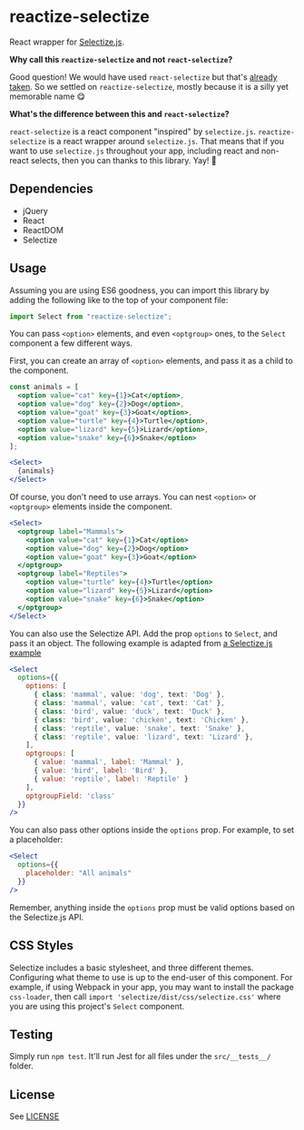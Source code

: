 # reactize-selectize

React wrapper for [Selectize.js](https://github.com/selectize/selectize.js).

__Why call this `reactize-selectize` and not `react-selectize`?__

Good question! We would have used `react-selectize` but that's [already taken](https://www.npmjs.com/package/react-selectize). So we settled on `reactize-selectize`, mostly because it is a silly yet memorable name :yum:

__What's the difference between this and `react-selectize`?__

`react-selectize` is a react component "inspired" by `selectize.js`.
`reactize-selectize` is a react wrapper around `selectize.js`. That means that if 
you want to use `selectize.js` throughout your app, including react and non-react
selects, then you can thanks to this library. Yay! :muscle:

## Dependencies

- jQuery
- React
- ReactDOM
- Selectize

## Usage

Assuming you are using ES6 goodness, you can import this library by adding the
following like to the top of your component file:

```js
import Select from "reactize-selectize";
```

You can pass `<option>` elements, and even `<optgroup>` ones, to the `Select` component a few different ways.

First, you can create an array of `<option>` elements, and pass it as a child to the component.

```jsx
const animals = [
  <option value="cat" key={1}>Cat</option>,
  <option value="dog" key={2}>Dog</option>,
  <option value="goat" key={3}>Goat</option>,
  <option value="turtle" key={4}>Turtle</option>,
  <option value="lizard" key={5}>Lizard</option>,
  <option value="snake" key={6}>Snake</option>
];

<Select>
  {animals}
</Select>
```

Of course, you don't need to use arrays. You can nest `<option>` or `<optgroup>` elements inside the component.

```jsx
<Select>
  <optgroup label="Mammals">
    <option value="cat" key={1}>Cat</option>
    <option value="dog" key={2}>Dog</option>
    <option value="goat" key={3}>Goat</option>
  </optgroup>
  <optgroup label="Reptiles">
    <option value="turtle" key={4}>Turtle</option>
    <option value="lizard" key={5}>Lizard</option>
    <option value="snake" key={6}>Snake</option>
  </optgroup>
</Select>
```

You can also use the Selectize API. Add the prop `options` to `Select`, and pass it an object. The following example is adapted from [a Selectize.js example](https://github.com/selectize/selectize.js/blob/master/examples/optgroups.html#L115-L152)

```jsx
<Select
  options={{
    options: [
      { class: 'mammal', value: 'dog', text: 'Dog' },
      { class: 'mammal', value: 'cat', text: 'Cat' },
      { class: 'bird', value: 'duck', text: 'Duck' },
      { class: 'bird', value: 'chicken', text: 'Chicken' },
      { class: 'reptile', value: 'snake', text: 'Snake' },
      { class: 'reptile', value: 'lizard', text: 'Lizard' },
    ],
    optgroups: [
      { value: 'mammal', label: 'Mammal' },
      { value: 'bird', label: 'Bird' },
      { value: 'reptile', label: 'Reptile' }
    ],
    optgroupField: 'class'
  }}
/>
```

You can also pass other options inside the `options` prop. For example, to set a placeholder:

```jsx
<Select
  options={{
    placeholder: "All animals"
  }}
/>
```

Remember, anything inside the `options` prop must be valid options based on the Selectize.js API.

## CSS Styles

Selectize includes a basic stylesheet, and three different themes. Configuring what theme to use is up to the end-user of this component. For example, if using Webpack in your app, you may want to install the package `css-loader`, then call `import 'selectize/dist/css/selectize.css'` where you are using this project's `Select` component.

## Testing

Simply run `npm test`. It'll run Jest for all files under the `src/__tests__/` folder.

## License

See [LICENSE](LICENSE)

